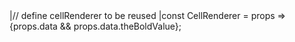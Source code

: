 <framework-specific-section frameworks="react">
<snippet transform={false} language="jsx">
|// define cellRenderer to be reused
|const CellRenderer = props => <span>{props.data && props.data.theBoldValue}</span>;
</snippet>
</framework-specific-section>